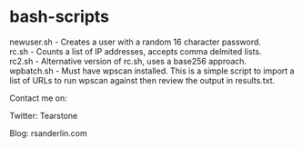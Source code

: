 # bash-scripts

newuser.sh - Creates a user with a random 16 character password.</br>
rc.sh - Counts a list of IP addresses, accepts comma delmited lists.</br>
rc2.sh - Alternative version of rc.sh, uses a base256 approach.</br>
wpbatch.sh - Must have wpscan installed. This is a simple script to import a list of URLs to run wpscan against then review the output in results.txt.</br>

Contact me on:

   Twitter: Tearstone

   Blog: rsanderlin.com
